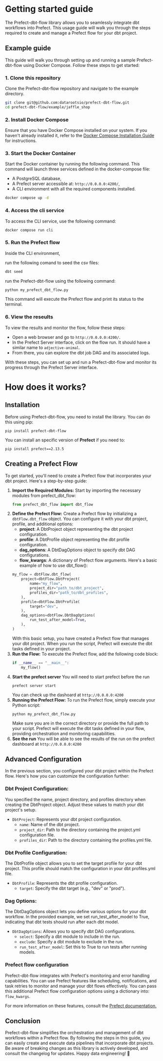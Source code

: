 # Getting started guide

The Prefect-dbt-flow library allows you to seamlessly integrate dbt workflows into Prefect. This usage guide will walk you through the steps required to create and manage a Prefect flow for your dbt project.

## Example guide
This guide will walk you through setting up and running a sample Prefect-dbt-flow using Docker Compose. Follow these steps to get started:

### 1. Clone this repository
Clone the Prefect-dbt-flow repository and navigate to the example directory.
```bash
git clone git@github.com:datarootsio/prefect-dbt-flow.git
cd prefect-dbt-flow/example/jaffle_shop
```

### 2. Install Docker Compose
Ensure that you have Docker Compose installed on your system. If you haven't already installed it, refer to the [Docker Compose Installation Guide](https://docs.docker.com/compose/install/) for instructions.

### 3. Start the Docker Container
Start the Docker container by running the following command. This command will launch three services defined in the docker-compose file:
- A PostgreSQL database,
- A Prefect server accessible at: `http://0.0.0.0:4200/`,
- A CLI environment with all the required components installed.
```bash
docker compose up -d
```

### 4. Access the cli service
To access the CLI service, use the following command:
```bash
docker compose run cli
```

### 5. Run the Prefect flow
Inside the CLI environment, 

run the following comand to seed the csv files:
```bash
dbt seed
```

run the Prefect-dbt-flow using the following command:
```bash
python my_prefect_dbt_flow.py
```
This command will execute the Prefect flow and print its status to the terminal.

### 6. View the reseults
To view the results and monitor the flow, follow these steps:

- Open a web browser and go to `http://0.0.0.0:4200/`.
- In the Prefect Server interface, click on the flow run. It should have a similar name to `adjective-animal`.
- From there, you can explore the dbt job DAG and its associated logs.

With these steps, you can set up and run a Prefect-dbt-flow and monitor its progress through the Prefect Server interface.

# How does it works?

## Installation
Before using Prefect-dbt-flow, you need to install the library. You can do this using pip:
```shell
pip install prefect-dbt-flow
```
You can install an specific version of **Prefect** if you need to:
```shell
pip install prefect==2.13.5
```

## Creating a Prefect Flow
To get started, you'll need to create a Prefect flow that incorporates your dbt project. Here's a step-by-step guide:
1. **Import the Required Modules:**
    Start by importing the necessary modules from prefect_dbt_flow:
    ```python
    from prefect_dbt_flow import dbt_flow
    ```
2. **Define the Prefect Flow:**
    Create a Prefect flow by initializing a `dbtFlow.dbt_flow` object. You can configure it with your dbt project, profile, and additional options:
    * **project**: A DbtProject object representing the dbt project configuration.
    * **profile**: A DbtProfile object representing the dbt profile configuration.
    * **dag_options**: A DbtDagOptions object to specify dbt DAG configurations.
    * **flow_kwargs**: A dictionary of Prefect flow arguments.
    Here's a basic example of how to use dbt_flow():
    ```python
    my_flow = dbtFlow.dbt_flow(
        project=dbtFlow.DbtProject(
            name="my_flow",
            project_dir="path_to/dbt_project",
            profiles_dir="path_to/dbt_profiles",
        ),
        profile=dbtFlow.DbtProfile(
            target="dev",
        ),
        dag_options=dbtFlow.DbtDagOptions(
            run_test_after_model=True,
        ),
    )
    ```
    With this basic setup, you have created a Prefect flow that manages your dbt project. When you run the script, Prefect will execute the dbt tasks defined in your project.
3. **Run the Flow:**
    To execute the Prefect flow, add the following code block:
    ```python
    if __name__ == "__main__":
        my_flow()
    ```
4. **Start the prefect server**
    You will need to start prefect before the run
    ```shell
    prefect server start
    ```
    You can check up the dashoard at `http://0.0.0.0:4200`
5. **Running the Prefect Flow:**
    To run the Prefect flow, simply execute your Python script:
    ```shell
    python my_prefect_dbt_flow.py
    ```
    Make sure you are in the correct directory or provide the full path to your script. Prefect will execute the dbt tasks defined in your flow, providing orchestration and monitoring capabilities.
6. **See the run**
    You will be able to see the results of the run on the prefect dashboard at `http://0.0.0.0:4200`

## Advanced Configuration
In the previous section, you configured your dbt project within the Prefect flow. Here's how you can customize the configuration further:

### Dbt Project Configuration:
You specified the name, project directory, and profiles directory when creating the DbtProject object. Adjust these values to match your dbt project's setup.
- `DbtProject`: Represents your dbt project configuration.
    - `name`: Name of the dbt project.
    - `project_dir`: Path to the directory containing the project.yml configuration file.
    - `profiles_dir`: Path to the directory containing the profiles.yml file.

### Dbt Profile Configuration:
The DbtProfile object allows you to set the target profile for your dbt project. This profile should match the configuration in your dbt profiles.yml file.
- `DbtProfile`: Represents the dbt profile configuration.
    - `target`: Specify the dbt target (e.g., "dev" or "prod").

### Dag Options:
The DbtDagOptions object lets you define various options for your dbt workflow. In the provided example, we set run_test_after_model to True, indicating that dbt tests should run after each dbt model.
- `DbtDagOptions`: Allows you to specify dbt DAG configurations.
    - `select`: Specify a dbt module to include in the run.
    - `exclude`: Specify a dbt module to exclude in the run.
    - `run_test_after_model`: Set this to True to run tests after running models.

### Prefect flow configuration
Prefect-dbt-flow integrates with Prefect's monitoring and error handling capabilities. You can use Prefect features like scheduling, notifications, and task retries to monitor and manage your dbt flows effectively. You can pass this additional Prefect flow configuration options using a dictionary into: `flow_kwargs`.

For more information on these features, consult the [Prefect documentation.](https://docs.prefect.io/2.10.12/api-ref/prefect/flows/#prefect.flows.flow)

## Conclusion
Prefect-dbt-flow simplifies the orchestration and management of dbt workflows within a Prefect flow. By following the steps in this guide, you can easily create and execute data pipelines that incorporate dbt projects. Be aware of breaking changes as this library is actively developed, and consult the changelog for updates. Happy data engineering! :rocket: